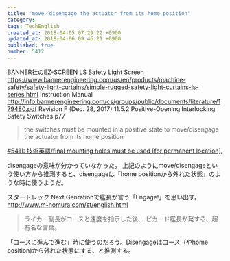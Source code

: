 ```yaml
---
title: "move／disengage the actuator from its home position"
category: 
tags: TechEnglish
created_at: 2018-04-05 07:29:22 +0900
updated_at: 2018-04-06 09:46:21 +0900
published: true
number: 5412
---
```


BANNER社のEZ-SCREEN LS Safety Light Screen
https://www.bannerengineering.com/us/en/products/machine-safety/safety-light-curtains/simple-rugged-safety-light-curtains-ls-series.html
Instruction Manual
http://info.bannerengineering.com/cs/groups/public/documents/literature/179480.pdf
Revision F (Dec. 28, 2017)
11.5.2 Positive-Opening Interlocking Safety Switches
p77

> the switches must be mounted in a positive state to move/disengage the actuator from its home position

[#5411:  技術英語/final mounting holes must be used [for permanent location].](/posts/5411) 

disengageの意味が分かっていなかった。
上記のようにmove/disengageという使い方から推測すると、disengageは「home positionから外れた状態」のような時に使うようだ。

スタートレック Next Genrationで艦長が言う「Engage!」を思い出す。
http://www.m-nomura.com/st/english.html
> ライカー副長がコースと速度を指示した後、 ピカード艦長が発する、超有名な言葉。

「コースに進んで進む」時に使うのだろう。Disengageはコース（やhome position)から外れた状態にする、と推測する。


